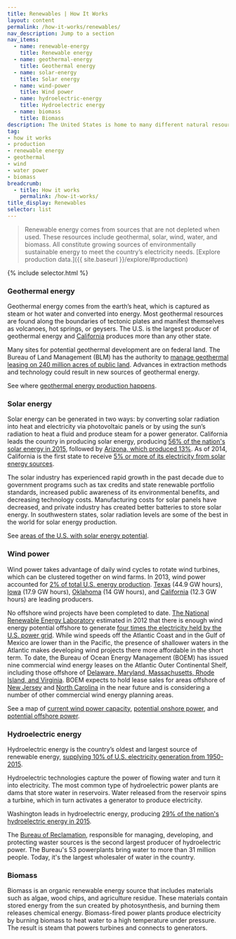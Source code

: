 ```yaml
---
title: Renewables | How It Works
layout: content
permalink: /how-it-works/renewables/
nav_description: Jump to a section
nav_items:
  - name: renewable-energy
    title: Renewable energy
  - name: geothermal-energy
    title: Geothermal energy
  - name: solar-energy
    title: Solar energy
  - name: wind-power
    title: Wind power
  - name: hydroelectric-energy
    title: Hydroelectric energy
  - name: biomass
    title: Biomass     
description: The United States is home to many different natural resources, including fossil fuel, renewable energy", and nonenergy mineral resources (such as gold, copper, and iron). Since the 19th century, natural resource extraction has been a major industry in the U.S., with fluctuations over time.
tag:
- how it works
- production
- renewable energy
- geothermal
- wind
- water power
- biomass
breadcrumb:
  - title: How it works
    permalink: /how-it-works/
title_display: Renewables
selector: list
---
```


> Renewable energy comes from sources that are not depleted when used. These resources include geothermal, solar, wind, water, and biomass. All constitute growing sources of environmentally sustainable energy to meet the country’s electricity needs. [Explore production data.]({{ site.baseurl }}/explore/#production)

{% include selector.html %}

### Geothermal energy

Geothermal energy comes from the earth’s heat, which is captured as steam or hot water and converted into energy. Most geothermal resources are found along the boundaries of tectonic plates and manifest themselves as volcanoes, hot springs, or geysers. The U.S. is the largest producer of geothermal energy and [California](({{site.baseurl}}/explore/CA/#production)) produces more than any other state.

Many sites for potential geothermal development are on federal land. The Bureau of Land Management (BLM) has the authority to [manage geothermal leasing on 240 million acres of public land](https://www.blm.gov/programs/energy-and-minerals/renewable-energy/geothermal-energy). Advances in extraction methods and technology could result in new sources of geothermal energy.

See where [geothermal energy production happens](http://www.nrel.gov/gis/geothermal.html).

### Solar energy

Solar energy can be generated in two ways: by converting solar radiation into heat and electricity via photovoltaic panels or by using the sun’s radiation to heat a fluid and produce steam for a power generator. California leads the country in producing solar energy, producing [56% of the nation's solar energy in 2015]({{site.baseurl}}/explore/CA/#production), followed by [Arizona, which produced 13%]({{site.baseurl}}/explore/AZ/#production). As of 2014, California is the first state to receive [5% or more of its electricity from solar energy sources](http://www.eia.gov/todayinenergy/detail.cfm?id=20492).

The solar industry has experienced rapid growth in the past decade due to government programs such as tax credits and state renewable portfolio standards, increased public awareness of its environmental benefits, and decreasing technology costs. Manufacturing costs for solar panels have decreased, and private industry has created better batteries to store solar energy. In southwestern states, solar radiation levels are some of the best in the world for solar energy production.

See [areas of the U.S. with solar energy potential](http://energy.gov/maps/solar-energy-potential).

### Wind power

Wind power takes advantage of daily wind cycles to rotate wind turbines, which can be clustered together on wind farms. In 2013, wind power accounted for [2% of total U.S. energy production](http://www.eia.gov/totalenergy/data/monthly/pdf/mer.pdf). [Texas]({{site.baseurl}}/explore/CA/#production)    (44.9 GW hours), [Iowa]({{site.baseurl}}/explore/IA/#production) (17.9 GW hours), [Oklahoma]({{site.baseurl}}/explore/OK/#production) (14 GW hours), and [California]({{site.baseurl}}/explore/CA/#production) (12.3 GW hours) are leading producers.

No offshore wind projects have been completed to date. [The National Renewable Energy Laboratory](http://www.nrel.gov/) estimated in 2012 that there is enough wind energy potential offshore to generate [four times the electricity held by the U.S. power grid](http://www.boem.gov/renewable-energy-program/renewable-energy-guide/offshore-wind-energy.aspx). While wind speeds off the Atlantic Coast and in the Gulf of Mexico are lower than in the Pacific, the presence of shallower waters in the Atlantic makes developing wind projects there more affordable in the short term. To date, the Bureau of Ocean Energy Management (BOEM) has issued nine commercial wind energy leases on the Atlantic Outer Continental Shelf, including those offshore of [Delaware, Maryland, Massachusetts, Rhode Island, and Virginia](http://www.boem.gov/Lease-and-Grant-Information/). BOEM expects to hold lease sales for areas offshore of [New Jersey](http://www.boem.gov/State-Activities-New-Jersey/) and [North Carolina](http://www.boem.gov/state-activities-north-carolina/) in the near future and is considering a number of other commercial wind energy planning areas.

See a map of [current wind power capacity](http://apps2.eere.energy.gov/wind/windexchange/wind_installed_capacity.asp), [potential onshore power](http://apps2.eere.energy.gov/wind/windexchange/wind_maps.asp), and [potential offshore power](http://apps2.eere.energy.gov/wind/windexchange/windmaps/offshore.asp).

### Hydroelectric energy

Hydroelectric energy is the country’s oldest and largest source of renewable energy, [supplying 10% of U.S. electricity generation from 1950-2015](https://energy.gov/sites/prod/files/2016/10/f33/Hydropower-Vision-10262016_0.pdf).

Hydroelectric technologies capture the power of flowing water and turn it into electricity. The most common type of hydroelectric power plants are dams that store water in reservoirs. Water released from the reservoir spins a turbine, which in turn activates a generator to produce electricity.

Washington leads in hydroelectric energy, producing [29% of the nation's hydroelectric energy in 2015]({{site.baseurl}}/explore/WA/#production).

The [Bureau of Reclamation](https://www.usbr.gov/), responsible for managing, developing, and protecting waster sources is the second largest producer of hydroelectric power. The Bureau's 53 powerplants bring water to more than 31 million people. Today, it's the largest wholesaler of water in the country.

### Biomass

Biomass is an organic renewable energy source that includes materials such as algae, wood chips, and agriculture residue. These materials contain stored energy from the sun created by photosynthesis, and burning them releases chemical energy. Biomass-fired power plants produce electricity by burning biomass to heat water to a high temperature under pressure. The result is steam that powers turbines and connects to generators.
